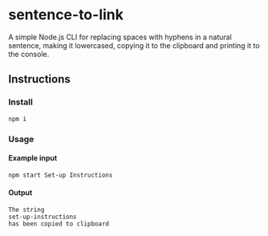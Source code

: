 # sentence-to-link
A simple Node.js CLI for replacing spaces with hyphens in a natural sentence, making it lowercased, copying it to the clipboard and printing it to the console.

## Instructions

### Install
```Console
npm i
```

### Usage
#### Example input
```Console
npm start Set-up Instructions
```
#### Output
```
The string
set-up-instructions
has been copied to clipboard
```
